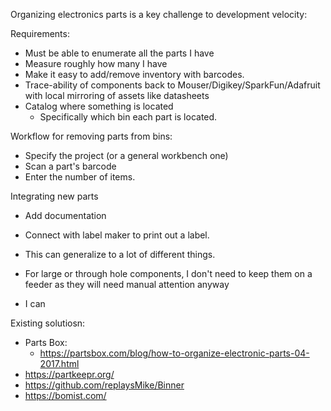 

Organizing electronics parts is a key challenge to development velocity:

Requirements:

- Must be able to enumerate all the parts I have
- Measure roughly how many I have
- Make it easy to add/remove inventory with barcodes.
- Trace-ability of components back to Mouser/Digikey/SparkFun/Adafruit with local mirroring of assets like datasheets
- Catalog where something is located
  - Specifically which bin each part is located.

Workflow for removing parts from bins:

- Specify the project (or a general workbench one)
- Scan a part's barcode
- Enter the number of items.

Integrating new parts

- Add documentation
- Connect with label maker to print out a label.

- This can generalize to a lot of different things.
- For large or through hole components, I don't need to keep them on a feeder as they will need manual attention anyway




- I can 


Existing solutiosn:
- Parts Box:
  - https://partsbox.com/blog/how-to-organize-electronic-parts-04-2017.html
- https://partkeepr.org/
- https://github.com/replaysMike/Binner
- https://bomist.com/